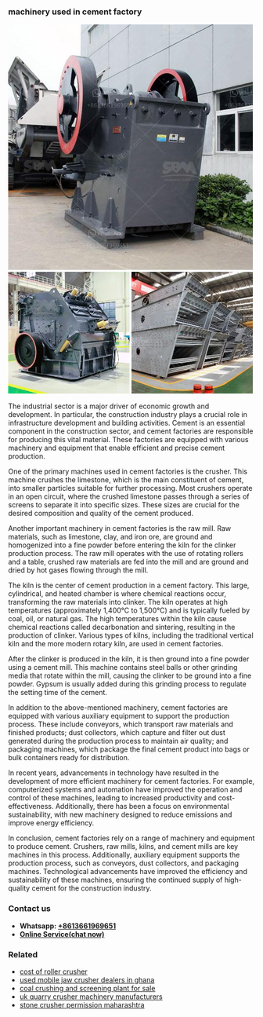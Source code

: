 <h3>machinery used in cement factory</h3><img src='1708587043.jpg' alt=''><p>The industrial sector is a major driver of economic growth and development. In particular, the construction industry plays a crucial role in infrastructure development and building activities. Cement is an essential component in the construction sector, and cement factories are responsible for producing this vital material. These factories are equipped with various machinery and equipment that enable efficient and precise cement production.</p><p>One of the primary machines used in cement factories is the crusher. This machine crushes the limestone, which is the main constituent of cement, into smaller particles suitable for further processing. Most crushers operate in an open circuit, where the crushed limestone passes through a series of screens to separate it into specific sizes. These sizes are crucial for the desired composition and quality of the cement produced.</p><p>Another important machinery in cement factories is the raw mill. Raw materials, such as limestone, clay, and iron ore, are ground and homogenized into a fine powder before entering the kiln for the clinker production process. The raw mill operates with the use of rotating rollers and a table, crushed raw materials are fed into the mill and are ground and dried by hot gases flowing through the mill.</p><p>The kiln is the center of cement production in a cement factory. This large, cylindrical, and heated chamber is where chemical reactions occur, transforming the raw materials into clinker. The kiln operates at high temperatures (approximately 1,400°C to 1,500°C) and is typically fueled by coal, oil, or natural gas. The high temperatures within the kiln cause chemical reactions called decarbonation and sintering, resulting in the production of clinker. Various types of kilns, including the traditional vertical kiln and the more modern rotary kiln, are used in cement factories.</p><p>After the clinker is produced in the kiln, it is then ground into a fine powder using a cement mill. This machine contains steel balls or other grinding media that rotate within the mill, causing the clinker to be ground into a fine powder. Gypsum is usually added during this grinding process to regulate the setting time of the cement.</p><p>In addition to the above-mentioned machinery, cement factories are equipped with various auxiliary equipment to support the production process. These include conveyors, which transport raw materials and finished products; dust collectors, which capture and filter out dust generated during the production process to maintain air quality; and packaging machines, which package the final cement product into bags or bulk containers ready for distribution.</p><p>In recent years, advancements in technology have resulted in the development of more efficient machinery for cement factories. For example, computerized systems and automation have improved the operation and control of these machines, leading to increased productivity and cost-effectiveness. Additionally, there has been a focus on environmental sustainability, with new machinery designed to reduce emissions and improve energy efficiency.</p><p>In conclusion, cement factories rely on a range of machinery and equipment to produce cement. Crushers, raw mills, kilns, and cement mills are key machines in this process. Additionally, auxiliary equipment supports the production process, such as conveyors, dust collectors, and packaging machines. Technological advancements have improved the efficiency and sustainability of these machines, ensuring the continued supply of high-quality cement for the construction industry.</p><h3>Contact us</h3><ul><li><strong>Whatsapp:&nbsp;<a href="https://wa.me/8613661969651">+8613661969651</a></strong></li><li><a href="https://swt.shibang-china.com/?git&amp;zhl&amp;machinery used in cement factory"><strong>Online Service(chat now)</strong></a></li></ul><h3>Related</h3><ul><li><a href='cost of roller crusher.md'>cost of roller crusher</a></li><li><a href='used mobile jaw crusher dealers in ghana.md'>used mobile jaw crusher dealers in ghana</a></li><li><a href='coal crushing and screening plant for sale.md'>coal crushing and screening plant for sale</a></li><li><a href='uk quarry crusher machinery manufacturers.md'>uk quarry crusher machinery manufacturers</a></li><li><a href='stone crusher permission maharashtra.md'>stone crusher permission maharashtra</a></li></ul>